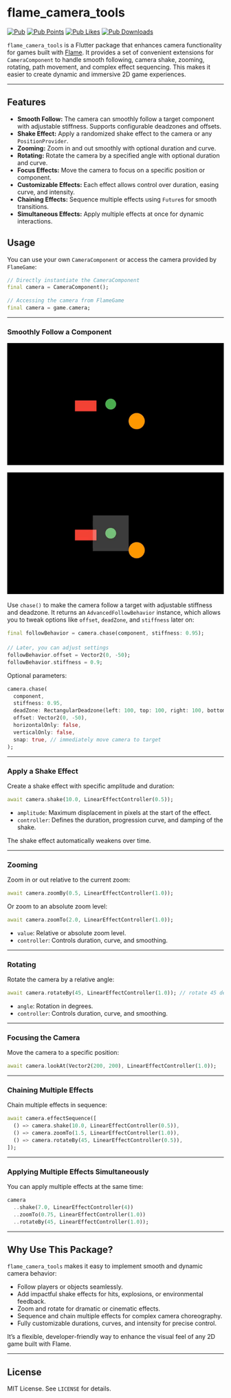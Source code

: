 # flame\_camera\_tools

[![Pub](https://img.shields.io/pub/v/flame_camera_tools.svg?style=popout)](https://pub.dev/packages/flame_camera_tools)
[![Pub Points](https://img.shields.io/pub/points/flame_camera_tools.svg?style=popout)](https://pub.dev/packages/flame_camera_tools/score)
[![Pub Likes](https://img.shields.io/pub/likes/flame_camera_tools.svg?style=popout)](https://pub.dev/packages/flame_camera_tools/score)
[![Pub Downloads](https://img.shields.io/pub/dm/flame_camera_tools.svg?style=popout)](https://pub.dev/packages/flame_camera_tools)

`flame_camera_tools` is a Flutter package that enhances camera functionality for games built with [Flame](https://flame-engine.org/).
It provides a set of convenient extensions for `CameraComponent` to handle smooth following, camera shake, zooming, rotating, path movement, and complex effect sequencing. This makes it easier to create dynamic and immersive 2D game experiences.

---

## Features

* **Smooth Follow:** The camera can smoothly follow a target component with adjustable stiffness. Supports configurable deadzones and offsets.
* **Shake Effect:** Apply a randomized shake effect to the camera or any `PositionProvider`.
* **Zooming:** Zoom in and out smoothly with optional duration and curve.
* **Rotating:** Rotate the camera by a specified angle with optional duration and curve.
* **Focus Effects:** Move the camera to focus on a specific position or component.
* **Customizable Effects:** Each effect allows control over duration, easing curve, and intensity.
* **Chaining Effects:** Sequence multiple effects using `Future`s for smooth transitions.
* **Simultaneous Effects:** Apply multiple effects at once for dynamic interactions.


## Usage

You can use your own `CameraComponent` or access the camera provided by `FlameGame`:

```dart
// Directly instantiate the CameraComponent
final camera = CameraComponent();
```

```dart
// Accessing the camera from FlameGame
final camera = game.camera;
```

---

### Smoothly Follow a Component

![Demo](assets/chase.gif)

![Demo](assets/deadzone.gif)

Use `chase()` to make the camera follow a target with adjustable stiffness and deadzone. It returns an `AdvancedFollowBehavior` instance, which allows you to tweak options like `offset`, `deadZone`, and `stiffness` later on:

```dart
final followBehavior = camera.chase(component, stiffness: 0.95);

// Later, you can adjust settings
followBehavior.offset = Vector2(0, -50);
followBehavior.stiffness = 0.9;
```

Optional parameters:

```dart
camera.chase(
  component,
  stiffness: 0.95,
  deadZone: RectangularDeadzone(left: 100, top: 100, right: 100, bottom: 100),
  offset: Vector2(0, -50),
  horizontalOnly: false,
  verticalOnly: false,
  snap: true, // immediately move camera to target
);
```

---

### Apply a Shake Effect

Create a shake effect with specific amplitude and duration:

```dart
await camera.shake(10.0, LinearEffectController(0.5));
```

* `amplitude`: Maximum displacement in pixels at the start of the effect.
* `controller`: Defines the duration, progression curve, and damping of the shake.

The shake effect automatically weakens over time.

---

### Zooming

Zoom in or out relative to the current zoom:

```dart
await camera.zoomBy(0.5, LinearEffectController(1.0));
```

Or zoom to an absolute zoom level:

```dart
await camera.zoomTo(2.0, LinearEffectController(1.0));
```

* `value`: Relative or absolute zoom level.
* `controller`: Controls duration, curve, and smoothing.

---

### Rotating

Rotate the camera by a relative angle:

```dart
await camera.rotateBy(45, LinearEffectController(1.0)); // rotate 45 degrees
```

* `angle`: Rotation in degrees.
* `controller`: Controls duration, curve, and smoothing.

---

### Focusing the Camera

Move the camera to a specific position:

```dart
await camera.lookAt(Vector2(200, 200), LinearEffectController(1.0));
```

---

### Chaining Multiple Effects

Chain multiple effects in sequence:

```dart
await camera.effectSequence([
  () => camera.shake(10.0, LinearEffectController(0.5)),
  () => camera.zoomTo(1.5, LinearEffectController(1.0)),
  () => camera.rotateBy(45, LinearEffectController(0.5)),
]);
```

---

### Applying Multiple Effects Simultaneously

You can apply multiple effects at the same time:

```dart
camera
  ..shake(7.0, LinearEffectController(4))
  ..zoomTo(0.75, LinearEffectController(1.0))
  ..rotateBy(45, LinearEffectController(1.0));
```

---

## Why Use This Package?

`flame_camera_tools` makes it easy to implement smooth and dynamic camera behavior:

* Follow players or objects seamlessly.
* Add impactful shake effects for hits, explosions, or environmental feedback.
* Zoom and rotate for dramatic or cinematic effects.
* Sequence and chain multiple effects for complex camera choreography.
* Fully customizable durations, curves, and intensity for precise control.

It’s a flexible, developer-friendly way to enhance the visual feel of any 2D game built with Flame.

---

## License

MIT License. See `LICENSE` for details.
